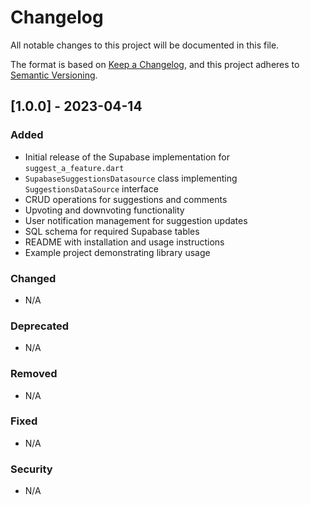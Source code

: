 # Changelog

All notable changes to this project will be documented in this file.

The format is based on [Keep a Changelog](https://keepachangelog.com/en/1.0.0/),
and this project adheres to [Semantic Versioning](https://semver.org/spec/v2.0.0.html).

## [1.0.0] - 2023-04-14

### Added
- Initial release of the Supabase implementation for `suggest_a_feature.dart`
- `SupabaseSuggestionsDatasource` class implementing `SuggestionsDataSource` interface
- CRUD operations for suggestions and comments
- Upvoting and downvoting functionality
- User notification management for suggestion updates
- SQL schema for required Supabase tables
- README with installation and usage instructions
- Example project demonstrating library usage

### Changed
- N/A

### Deprecated
- N/A

### Removed
- N/A

### Fixed
- N/A

### Security
- N/A

